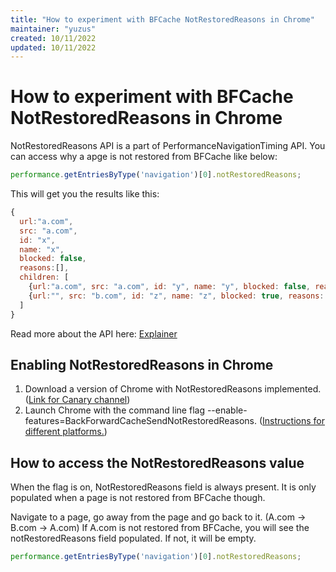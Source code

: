 ```yaml
---
title: "How to experiment with BFCache NotRestoredReasons in Chrome"
maintainer: "yuzus"
created: 10/11/2022
updated: 10/11/2022
---
```



# How to experiment with BFCache NotRestoredReasons in Chrome
NotRestoredReasons API is a part of PerformanceNavigationTiming API. You can access why a apge is not restored from BFCache like below:
```javascript
performance.getEntriesByType('navigation')[0].notRestoredReasons;
```
This will get you the results like this:
```javascript
{
  url:"a.com",
  src: "a.com",
  id: "x",
  name: "x",
  blocked: false,
  reasons:[],
  children: [
  	{url:"a.com", src: "a.com", id: "y", name: "y", blocked: false, reasons:[], children: []},
  	{url:"", src: "b.com", id: "z", name: "z", blocked: true, reasons:[], children: []}
  ]
}
```
Read more about the API here: [Explainer](https://github.com/rubberyuzu/bfcache-not-retored-reason/blob/main/NotRestoredReason.md)

## Enabling NotRestoredReasons in Chrome
1. Download a version of Chrome with NotRestoredReasons implemented. ([Link for Canary channel](https://www.google.com/chrome/))
2. Launch Chrome with the command line flag --enable-features=BackForwardCacheSendNotRestoredReasons. ([Instructions for different platforms.](https://www.chromium.org/developers/how-tos/run-chromium-with-flags))

## How to access the NotRestoredReasons value
When the flag is on, NotRestoredReasons field is always present.
It is only populated when a page is not restored from BFCache though.

Navigate to a page, go away from the page and go back to it.
(A.com -> B.com -> A.com)
If A.com is not restored from BFCache, you will see the notRestoredReasons field populated. If not, it will be empty.
```javascript
performance.getEntriesByType('navigation')[0].notRestoredReasons;
```
